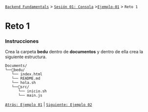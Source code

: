 [`Backend Fundamentals`](../../README.md) > [`Sesión 01: Consola`](../README.md) >[`Ejemplo-01`](../Ejemplo-01) > `Reto 1`

# Reto 1

### Instrucciones


Crea la carpeta **bedu** dentro de **documentos** y dentro de ella crea la siguiente estructura.


```terminal
Documents/
└──📂bedu/
   └── index.html
   └── README.md
   └── hola.sh
   └──📂src/
      └── inicio.sh
      └── main.js
```

[`Atrás: Ejemplo 01`](../Ejemplo-01) | [`Siguiente: Ejemplo 02`](https://github.com/beduExpert/A2-Backend-Fundamentals-2020/tree/master/Sesion-01/Ejemplo-02)
